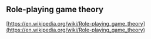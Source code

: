 ## Role-playing game theory
  
  [https://en.wikipedia.org/wiki/Role-playing_game_theory](https://en.wikipedia.org/wiki/Role-playing_game_theory)